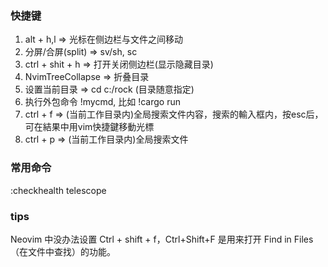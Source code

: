 ### 快捷键
1. alt + h,l => 光标在侧边栏与文件之间移动
2. 分屏/合屏(split) => sv/sh, sc
3. ctrl + shit + h => 打开关闭侧边栏(显示隐藏目录)
4. NvimTreeCollapse => 折叠目录
5. 设置当前目录 => cd c:/rock (目录随意指定)
6. 执行外包命令 !mycmd, 比如 !cargo run
7. ctrl + f => (当前工作目录内)全局搜索文件内容，搜索的輸入框内，按esc后，可在結果中用vim快捷鍵移動光標
8. ctrl + p => (当前工作目录内)全局搜索文件

### 常用命令
:checkhealth telescope


### tips
Neovim 中没办法设置 Ctrl + shift + f，Ctrl+Shift+F 是用来打开 Find in Files（在文件中查找）的功能。